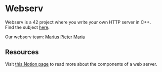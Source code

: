 # Webserv

Webserv is a 42 project where you write your own HTTP server in C++. Find the subject [here](https://cdn.intra.42.fr/pdf/pdf/69783/en.subject.pdf).


Our webserv team:
[Marius](https://github.com/Mariusmivw)
[Pieter](https://github.com/pderksen98)
[Maria](https://github.com/mariadaan)

## Resources
Visit [this Notion page](https://www.notion.so/Web-server-theory-3d234c98dc3845698dce00fb8c298080) to read more about the components of a web server.